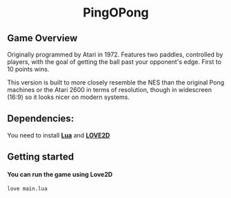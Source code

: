 <h1 align=center> PingOPong </h1>

## Game Overview

Originally programmed by Atari in 1972. Features two paddles, controlled by players, with the goal of getting
the ball past your opponent's edge. First to 10 points wins.

This version is built to more closely resemble the NES than 
the original Pong machines or the Atari 2600 in terms of
resolution, though in widescreen (16:9) so it looks nicer on 
modern systems.


## Dependencies:
You need to install **[Lua](https://www.lua.org/download.html)** and **[LOVE2D](https://love2d.org/)**


## Getting started

#### You can run the game using Love2D
```
love main.lua
```
